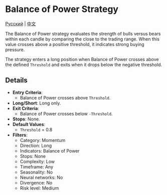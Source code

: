 # Balance of Power Strategy
[Русский](README_ru.md) | [中文](README_cn.md)

The Balance of Power strategy evaluates the strength of bulls versus bears within each candle by comparing the close to the trading range. When this value crosses above a positive threshold, it indicates strong buying pressure.

The strategy enters a long position when Balance of Power crosses above the defined `Threshold` and exits when it drops below the negative threshold.

## Details

- **Entry Criteria**:
  - Balance of Power crosses above `Threshold`.
- **Long/Short**: Long only.
- **Exit Criteria**:
  - Balance of Power crosses below `-Threshold`.
- **Stops**: None.
- **Default Values**:
  - `Threshold` = 0.8
- **Filters**:
  - Category: Momentum
  - Direction: Long
  - Indicators: Balance of Power
  - Stops: None
  - Complexity: Low
  - Timeframe: Any
  - Seasonality: No
  - Neural networks: No
  - Divergence: No
  - Risk level: Medium
